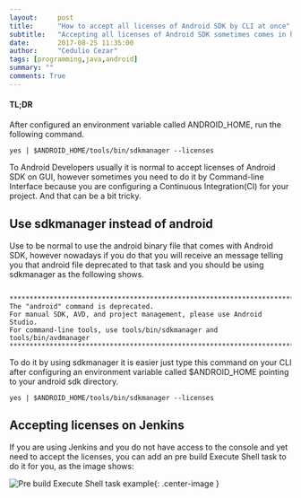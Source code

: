 ```yaml
---
layout:     post
title:      "How to accept all licenses of Android SDK by CLI at once"
subtitle:   "Accepting all licenses of Android SDK sometimes comes in handy"
date:       2017-08-25 11:35:00
author:     "Cedulio Cezar"
tags: [programming,java,android]
summary: ""
comments: True
---
```

#### TL;DR

After configured an environment variable called ANDROID_HOME, run the following command.

```
yes | $ANDROID_HOME/tools/bin/sdkmanager --licenses
```

To Android Developers usually it is normal to accept licenses of Android SDK on GUI, however sometimes you need to do it by Command-line Interface because you are configuring a Continuous Integration(CI) for your project. And that can be a bit tricky.

## Use sdkmanager instead of android

Use to be normal to use the android binary file that comes with Android SDK, however nowadays if you do that you will receive an message telling you that android file deprecated to that task and you should be using sdkmanager as the following shows.

```

*************************************************************************
The "android" command is deprecated.
For manual SDK, AVD, and project management, please use Android Studio.
For command-line tools, use tools/bin/sdkmanager and tools/bin/avdmanager
*************************************************************************
```

To do it by using sdkmanager it is easier just type this command on your CLI after configuring an environment variable called $ANDROID_HOME pointing to your android sdk directory.

```
yes | $ANDROID_HOME/tools/bin/sdkmanager --licenses
```

## Accepting licenses on Jenkins

If you are using Jenkins and you do not have access to the console and yet need to accept the licenses, you can add an pre build Execute Shell task to do it for you, as the image shows:

<img src="{{ site.baseurl }}/img/posts/android-sdk-licenses/pre_build_execute_shell_task.PNG" alt="Pre build Execute Shell task example">{: .center-image }

